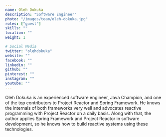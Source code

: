 ```yaml
---
name: Oleh Dokuka
description: "Software Engineer"
photo: "/images/team/oleh-dokuka.jpg"
roles: ["guest"]
skills: ""
location: ""
weight: 1

# Social Media
twitter: "olehdokuka"
website: ""
facebook: ""
linkedin: ""
github: ""
pinterest: ""
instagram: ""
youtube: ""
---
```


Oleh Dokuka is an experienced software engineer, Java Champion, and one of the top contributors to Project Reactor and Spring Framework. He knows the internals of both frameworks very well and advocates reactive programming with Project Reactor on a daily basis. Along with that, the author applies Spring Framework and Project Reactor in software development, so he knows how to build reactive systems using these technologies.

